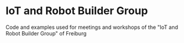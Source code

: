 # IoT and Robot Builder Group
Code and examples used for meetings and workshops of the "IoT and Robot Builder Group" of Freiburg
